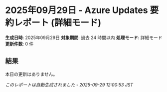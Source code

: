 # 2025年09月29日 - Azure Updates 要約レポート (詳細モード)

**生成日時**: 2025年09月29日
**対象期間**: 過去 24 時間以内
**処理モード**: 詳細モード
**更新件数**: 0 件

## 結果

本日の更新はありません。


*このレポートは自動生成されました - 2025-09-29 12:00:53 JST*